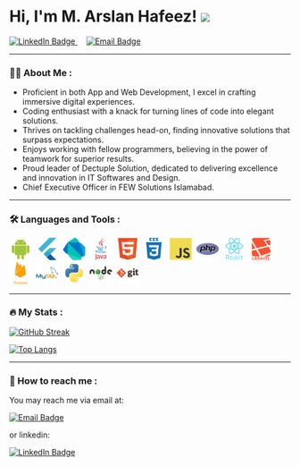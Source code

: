 
<h1>
  Hi, I'm M. Arslan Hafeez! 
  <img src="https://media.giphy.com/media/hvRJCLFzcasrR4ia7z/giphy.gif" width="30px"/>
</h1>

<div id="badges">
  <a target="_blank" href="https://www.linkedin.com/in/muhammad-arslan-hafeez-1819a2138/">
    <img src="https://img.shields.io/badge/LinkedIn-blue?style=for-the-badge&logo=linkedin&logoColor=white" alt="LinkedIn Badge"/>
  </a>
  &nbsp; &nbsp;
  <a href="mailto: arslanhafeez1211@gmail.com">
    <img src="https://img.shields.io/badge/email-blue?logo=gmail&logoColor=white&style=for-the-badge" alt="Email Badge"/>
  </a>
</div>  

---

### :man_technologist: About Me :
  - Proficient in both App and Web Development, I excel in crafting immersive digital experiences.
  - Coding enthusiast with a knack for turning lines of code into elegant solutions.
  - Thrives on tackling challenges head-on, finding innovative solutions that surpass expectations.
  - Enjoys working with fellow programmers, believing in the power of teamwork for superior results.
  - Proud leader of Dectuple Solution, dedicated to delivering excellence and innovation in IT Softwares and Design.
  - Chief Executive Officer in FEW Solutions Islamabad.

---

### :hammer_and_wrench: Languages and Tools :

<div>
  <img src="https://github.com/devicons/devicon/blob/master/icons/android/android-original.svg" title="Android" alt="Android" width="40" height="40"/>&nbsp;
  <img src="https://github.com/devicons/devicon/blob/master/icons/flutter/flutter-original.svg" title="Flutter" alt="Flutter" width="40" height="40"/>&nbsp;
  <img src="https://github.com/devicons/devicon/blob/master/icons/dart/dart-original.svg" title="Dart" alt="Dart" width="40" height="40"/>&nbsp;
  <img src="https://github.com/devicons/devicon/blob/master/icons/java/java-original-wordmark.svg" title="Java" alt="Java" width="40" height="40"/>&nbsp;
  <img src="https://github.com/devicons/devicon/blob/master/icons/html5/html5-original.svg" title="HTML5" alt="HTML" width="40" height="40"/>&nbsp;
  <img src="https://github.com/devicons/devicon/blob/master/icons/css3/css3-plain-wordmark.svg"  title="CSS3" alt="CSS" width="40" height="40"/>&nbsp;
  <img src="https://github.com/devicons/devicon/blob/master/icons/javascript/javascript-original.svg" title="JavaScript" alt="JavaScript" width="40" height="40"/>&nbsp;
  <img src="https://github.com/devicons/devicon/blob/master/icons/php/php-original.svg" title="PHP" alt="PHP" width="40" height="40"/>&nbsp;
  <img src="https://github.com/devicons/devicon/blob/master/icons/react/react-original-wordmark.svg" title="React" alt="React" width="40" height="40"/>&nbsp;
  <img src="https://github.com/devicons/devicon/blob/master/icons/laravel/laravel-plain-wordmark.svg" title="Laravel" alt="Laravel" width="40" height="40"/>&nbsp;
  <img src="https://github.com/devicons/devicon/blob/master/icons/firebase/firebase-plain-wordmark.svg" title="Firebase" alt="Firebase" width="40" height="40"/>&nbsp;
  <img src="https://github.com/devicons/devicon/blob/master/icons/mysql/mysql-original-wordmark.svg" title="MySQL"  alt="MySQL" width="40" height="40"/>&nbsp;
  <img src="https://github.com/devicons/devicon/blob/master/icons/python/python-original.svg" title="Python"  alt="Python" width="40" height="40"/>&nbsp;
  <img src="https://github.com/devicons/devicon/blob/master/icons/nodejs/nodejs-original-wordmark.svg" title="NodeJS" alt="NodeJS" width="40" height="40"/>&nbsp;
  <img src="https://github.com/devicons/devicon/blob/master/icons/git/git-original-wordmark.svg" title="Git" **alt="Git" width="40" height="40"/>
</div>

---

### :fire: My Stats :

[![GitHub Streak](http://github-readme-streak-stats.herokuapp.com?user=m-arslan-hafeez&theme=dark&background=000000)](https://git.io/streak-stats)

[![Top Langs](https://github-readme-stats.vercel.app/api/top-langs/?username=m-arslan-hafeez&layout=compact&theme=vision-friendly-dark)](https://github.com/anuraghazra/github-readme-stats)


---

### :incoming_envelope: How to reach me :

You may reach me via email at:  

<a href="mailto: arslanhafeez1211@gmail.com">
  <img src="https://img.shields.io/badge/-M%20Arslan%20Hafeez-red?style=flat&logo=gmail&logoColor=white" alt="Email Badge"/>
</a>
    
 <br/>
    
or linkedin: 

<a target="_blank" href="https://www.linkedin.com/in/muhammad-arslan-hafeez-1819a2138/">
  <img src="https://img.shields.io/badge/-M%20Arslan%20Hafeez-blue?style=flat&logo=Linkedin&logoColor=white" alt="LinkedIn Badge"/>
</a>
